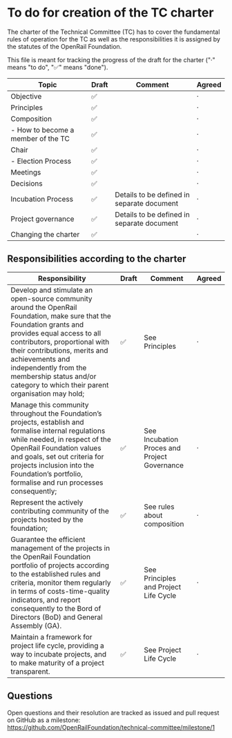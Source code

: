 # To do for creation of the TC charter

The charter of the Technical Committee (TC) has to cover the fundamental rules of operation for the TC as well as the responsibilities it is assigned by the statutes of the OpenRail Foundation.

This file is meant for tracking the progress of the draft for the charter ("·" means "to do", "✅" means "done").

|Topic|Draft|Comment|Agreed
|-|-|-|-
|Objective|✅||·
|Principles|✅||·
|Composition|✅||·
| - How to become a member of the TC |✅||·
|Chair|✅||·
| - Election Process|✅||·
|Meetings|✅||·
|Decisions|✅||·
|Incubation Process|✅|Details to be defined in separate document|·
|Project governance|✅|Details to be defined in separate document|·
|Changing the charter|✅||·

## Responsibilities according to the charter

| Responsibility | Draft | Comment | Agreed
|-|-|-|-
| Develop and stimulate an open-source community around the OpenRail Foundation, make sure that the Foundation grants and provides equal access to all contributors, proportional with their contributions, merits and achievements and independently from the membership status and/or category to which their parent organisation may hold;|✅|See Principles|·
|Manage this community throughout the Foundation’s projects, establish and formalise internal regulations while needed, in respect of the OpenRail Foundation values and goals, set out criteria for projects inclusion into the Foundation’s portfolio, formalise and run processes consequently;|✅|See Incubation Proces and Project Governance|·
|Represent the actively contributing community of the projects hosted by the foundation;| ✅ | See rules about composition |·
|Guarantee the efficient management of the projects in the OpenRail Foundation portfolio of projects according to the established rules and criteria, monitor them regularly in terms of costs-time-quality indicators, and report consequently to the Bord of Directors (BoD) and General Assembly (GA).|✅|See Principles and Project Life Cycle|·
|Maintain a framework for project life cycle, providing a way to incubate projects, and to make maturity of a project transparent.|✅|See Project Life Cycle|·

## Questions

Open questions and their resolution are tracked as issued and pull request on GitHub as a milestone: https://github.com/OpenRailFoundation/technical-committee/milestone/1
